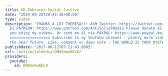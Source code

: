 ```yaml
---
title: UK Embraces Social Justice
date: "2019-09-25T20:45:36+08:00"
type: video
description: 'THANKS A LOT THERESA!!! ASM Twitter: https://twitter.com/ASM_AntiSocial
  $1 PATREON: https://www.patreon.com/AntiSocialMedia Please donate $1 a month if
  you enjoy my videos. Or send me $1 via PAYPAL: https://www.paypal.me/AntiSocialMedia
  ================== Subscribe to my YouTube channel - plenty more videos coming in
  the near future. Like, comment or down vote - THE WORLD IS YOUR OYSTER. x'
publishdate: "2017-06-11T07:21:43.000Z"
url: /antisocialmedia/ON0Semw6EL8/
providers:
  youtube:
    id: ON0Semw6EL8
---
```

